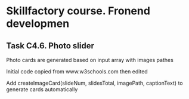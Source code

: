 <h1>Skillfactory course. Fronend developmen</h1>
<h2>Task C4.6. Photo slider</h2>
<p>Photo cards are generated based on input array with images pathes</p>
<p>Initial code copied from www.w3schools.com then edited</p>
<p>Add createImageCard(slideNum, slidesTotal, imagePath, captionText) to generate cards automatically</p>